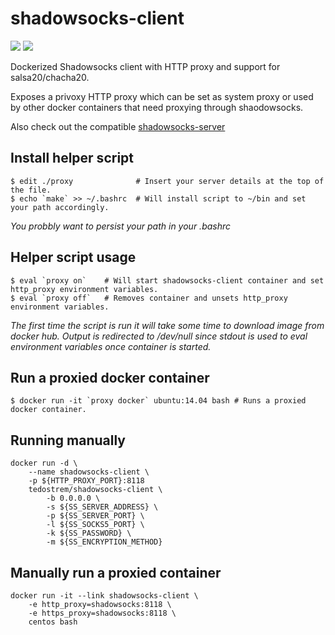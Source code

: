# shadowsocks-client
![](https://img.shields.io/docker/automated/tedostrem/shadowsocks-client.svg)
![](https://img.shields.io/docker/build/tedostrem/shadowsocks-client.svg)

Dockerized Shadowsocks client with HTTP proxy and support for salsa20/chacha20.

Exposes a privoxy HTTP proxy which can be set as system proxy or 
used by other docker containers that need proxying through shaodowsocks.

Also check out the compatible [shadowsocks-server](https://github.com/tedostrem/shadowsocks-server)

## Install helper script
```
$ edit ./proxy              # Insert your server details at the top of the file. 
$ echo `make` >> ~/.bashrc  # Will install script to ~/bin and set your path accordingly.
```
*You probbly want to persist your path in your .bashrc*

## Helper script usage
```
$ eval `proxy on`    # Will start shadowsocks-client container and set http_proxy environment variables.
$ eval `proxy off`   # Removes container and unsets http_proxy environment variables.
```
*The first time the script is run it will take some time to download image from
docker hub. Output is redirected to /dev/null since stdout is used to eval 
environment variables once container is started.*

## Run a proxied docker container
```
$ docker run -it `proxy docker` ubuntu:14.04 bash # Runs a proxied docker container. 
```

## Running manually
```
docker run -d \
	--name shadowsocks-client \
	-p ${HTTP_PROXY_PORT}:8118 
	tedostrem/shadowsocks-client \
		-b 0.0.0.0 \
		-s ${SS_SERVER_ADDRESS} \
		-p ${SS_SERVER_PORT} \
		-l ${SS_SOCKS5_PORT} \
		-k ${SS_PASSWORD} \
		-m ${SS_ENCRYPTION_METHOD}
```

## Manually run a proxied container
```
docker run -it --link shadowsocks-client \
	-e http_proxy=shadowsocks:8118 \
	-e https_proxy=shadowsocks:8118 \
	centos bash
```
